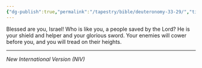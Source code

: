 ```yaml
---
{"dg-publish":true,"permalink":"/tapestry/bible/deuteronomy-33-29/","title":"Deuteronomy 33:29","tags":["bible"],"dgHomeLink":true,"dgShowLocalGraph":true,"dgEnableSearch":true}
---
```


Blessed are you, Israel!
    Who is like you,
    a people saved by the Lord?
He is your shield and helper
    and your glorious sword.
Your enemies will cower before you,
    and you will tread on their heights.

---
*New International Version (NIV)*